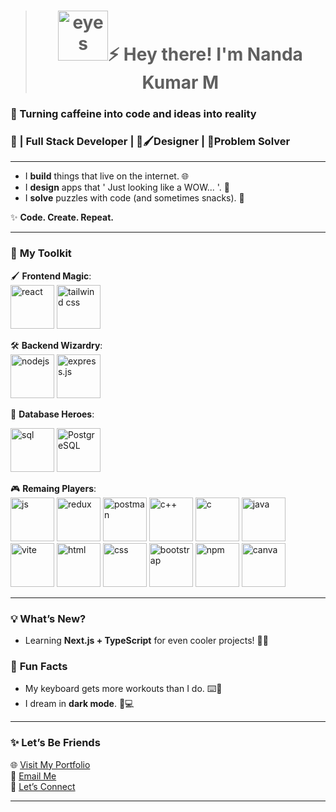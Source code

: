 ><h1 align="center"><img src="https://img1.picmix.com/output/stamp/normal/6/8/1/0/2550186_93a1e.gif" alt="eyes" height="80"  />⚡ Hey there! I'm Nanda Kumar M</h1>  


<h3 align="start">🎯 Turning caffeine into code and ideas into reality</h3>  
<h3 align="start">🌟 | Full Stack Developer | 🎨🖌️Designer | 🧮Problem Solver</h3>  

---

- I **build** things that live on the internet. 🌐  
- I **design** apps that ' Just looking like a WOW... '. 🎨  
- I **solve** puzzles with code (and sometimes snacks). 🍫  

✨ **Code. Create. Repeat.**

---

### 🌈 **My Toolkit**  
🖌️ **Frontend Magic**:  
<img src="https://cdn3d.iconscout.com/3d/free/thumb/free-react-3d-icon-download-in-png-blend-fbx-gltf-file-formats--facebook-logo-native-javascript-library-user-interfaces-coding-lang-pack-logos-icons-7578010.png?f=webp" alt="react" width="70" height="70"/>
<img src="https://cdn3d.iconscout.com/3d/free/thumb/free-tailwind-css-3d-icon-download-in-png-blend-fbx-gltf-file-formats--open-source-framework-code-logos-and-brands-pack-icons-9325303.png" alt="tailwind css" width="70" height="70"/>

🛠️ **Backend Wizardry**:  
<img src="https://cdn3d.iconscout.com/3d/free/thumb/free-nodejs-3d-icon-download-in-png-blend-fbx-gltf-file-formats--javascript-runtime-backend-node-js-logo-coding-lang-pack-logos-icons-7578002.png" alt="nodejs" width="70" height="70"/>
<img src="https://cdn.iconscout.com/icon/premium/png-256-thumb/express-js-11217637-9200641.png?f=webp&w=128" alt="express.js" width="70" height="70"/>


💾 **Database Heroes**:  
<p align="start">
<img src="https://cdn3d.iconscout.com/3d/premium/thumb/sql-3d-icon-download-in-png-blend-fbx-gltf-file-formats--database-server-website-development-pack-design-icons-8860421.png?f=webp" alt="sql"  width="70" height="70" />
<img src="https://cdn.iconscout.com/icon/free/png-256/free-postgresql-logo-icon-download-in-svg-png-gif-file-formats--programming-langugae-freebies-pack-logos-icons-1175121.png" alt="PostgreSQL" width="70" height="70"/>
</p>

🎮 **Remaing Players**:  
<img src="https://yt3.googleusercontent.com/rITjXEqrjdnwXIiCE1B9GFhZSMOwMQ5MA5GIXlEEP6z61LJOf6TBZdENtR0umLSEqtkdwlMxeA=s900-c-k-c0x00ffffff-no-rj" alt="js"  width="70" height="70" />
<img src="https://cdn.iconscout.com/icon/free/png-256/free-redux-logo-icon-download-in-svg-png-gif-file-formats--company-brand-world-logos-vol-10-pack-icons-283024.png" alt="redux"  width="70" height="70" />
<img src="https://cdn.iconscout.com/icon/free/png-256/free-postman-logo-icon-download-in-svg-png-gif-file-formats--technology-social-media-company-brand-vol-5-pack-logos-icons-2945092.png?f=webp&w=256" alt="postman"  width="70" height="70" />
<img src="https://cdn.iconscout.com/icon/free/png-256/free-c-logo-icon-download-in-svg-png-gif-file-formats--brand-development-tools-pack-logos-icons-226082.png?f=webp&w=256" alt="c++"  width="70" height="70" />
<img src="https://cdn.iconscout.com/icon/free/png-256/free-c-logo-icon-download-in-svg-png-gif-file-formats--programming-langugae-freebies-pack-logos-icons-1175191.png?f=webp&w=128" alt="c"  width="70" height="70" />
<img src="https://cdn.iconscout.com/icon/free/png-256/free-java-logo-icon-download-in-svg-png-gif-file-formats--wordmark-programming-language-pack-logos-icons-1174953.png?f=webp&w=256" alt="java"  width="70" height="70" />
<img src="https://github-production-user-asset-6210df.s3.amazonaws.com/62091613/261395532-b40892ef-efb8-4b0e-a6b5-d1cfc2f3fc35.png" alt="vite"  width="70" height="70" />
<img src="https://user-images.githubusercontent.com/25181517/192158954-f88b5814-d510-4564-b285-dff7d6400dad.png" alt="html"  width="70" height="70" />
<img src="https://user-images.githubusercontent.com/25181517/183898674-75a4a1b1-f960-4ea9-abcb-637170a00a75.png" alt="css"  width="70" height="70" />
<img src="https://user-images.githubusercontent.com/25181517/183898054-b3d693d4-dafb-4808-a509-bab54cf5de34.png" alt="bootstrap"  width="70" height="70" />
<img src="https://user-images.githubusercontent.com/25181517/121401671-49102800-c959-11eb-9f6f-74d49a5e1774.png" alt="npm"  width="70" height="70" />
<img src="https://github-production-user-asset-6210df.s3.amazonaws.com/136815194/253220886-02494c7c-de6a-43a6-9293-6369696842ed.png" alt="canva"    width="70" height="70" />



---

### 💡 **What’s New?**  
- Learning **Next.js + TypeScript** for even cooler projects! 🧑‍💻  


### 👀 **Fun Facts**  
- My keyboard gets more workouts than I do. ⌨️💪  
- I dream in **dark mode**. 🌙💻    

---

### ✨ **Let’s Be Friends**  
🌐 [Visit My Portfolio](#)  
📧 [Email Me](nandakamal567@gmail.com)  
🤝 [Let’s Connect](https://www.linkedin.com/in/your-profile)  

---


